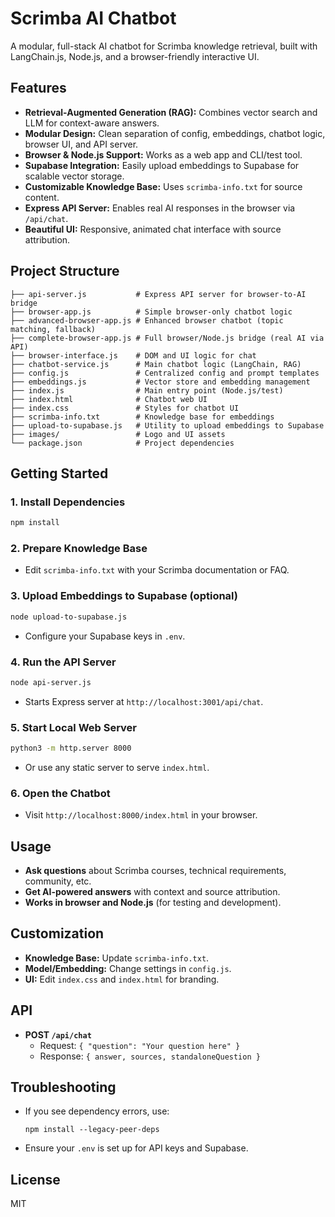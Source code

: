 # Scrimba AI Chatbot

A modular, full-stack AI chatbot for Scrimba knowledge retrieval, built with LangChain.js, Node.js, and a browser-friendly interactive UI.

## Features

- **Retrieval-Augmented Generation (RAG):** Combines vector search and LLM for context-aware answers.
- **Modular Design:** Clean separation of config, embeddings, chatbot logic, browser UI, and API server.
- **Browser & Node.js Support:** Works as a web app and CLI/test tool.
- **Supabase Integration:** Easily upload embeddings to Supabase for scalable vector storage.
- **Customizable Knowledge Base:** Uses `scrimba-info.txt` for source content.
- **Express API Server:** Enables real AI responses in the browser via `/api/chat`.
- **Beautiful UI:** Responsive, animated chat interface with source attribution.

## Project Structure

```
├── api-server.js           # Express API server for browser-to-AI bridge
├── browser-app.js          # Simple browser-only chatbot logic
├── advanced-browser-app.js # Enhanced browser chatbot (topic matching, fallback)
├── complete-browser-app.js # Full browser/Node.js bridge (real AI via API)
├── browser-interface.js    # DOM and UI logic for chat
├── chatbot-service.js      # Main chatbot logic (LangChain, RAG)
├── config.js               # Centralized config and prompt templates
├── embeddings.js           # Vector store and embedding management
├── index.js                # Main entry point (Node.js/test)
├── index.html              # Chatbot web UI
├── index.css               # Styles for chatbot UI
├── scrimba-info.txt        # Knowledge base for embeddings
├── upload-to-supabase.js   # Utility to upload embeddings to Supabase
├── images/                 # Logo and UI assets
└── package.json            # Project dependencies
```

## Getting Started

### 1. Install Dependencies

```bash
npm install
```

### 2. Prepare Knowledge Base

- Edit `scrimba-info.txt` with your Scrimba documentation or FAQ.

### 3. Upload Embeddings to Supabase (optional)

```bash
node upload-to-supabase.js
```
- Configure your Supabase keys in `.env`.

### 4. Run the API Server

```bash
node api-server.js
```
- Starts Express server at `http://localhost:3001/api/chat`.

### 5. Start Local Web Server

```bash
python3 -m http.server 8000
```
- Or use any static server to serve `index.html`.

### 6. Open the Chatbot

- Visit `http://localhost:8000/index.html` in your browser.

## Usage

- **Ask questions** about Scrimba courses, technical requirements, community, etc.
- **Get AI-powered answers** with context and source attribution.
- **Works in browser and Node.js** (for testing and development).

## Customization

- **Knowledge Base:** Update `scrimba-info.txt`.
- **Model/Embedding:** Change settings in `config.js`.
- **UI:** Edit `index.css` and `index.html` for branding.

## API

- **POST `/api/chat`**
  - Request: `{ "question": "Your question here" }`
  - Response: `{ answer, sources, standaloneQuestion }`

## Troubleshooting

- If you see dependency errors, use:
  ```
  npm install --legacy-peer-deps
  ```
- Ensure your `.env` is set up for API keys and Supabase.

## License

MIT
